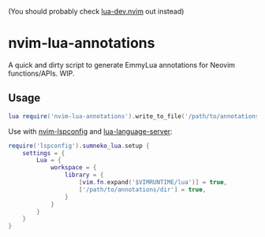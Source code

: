 (You should probably check [lua-dev.nvim](https://github.com/folke/lua-dev.nvim) out instead)

# nvim-lua-annotations

A quick and dirty script to generate EmmyLua annotations for Neovim functions/APIs. WIP.

## Usage

```lua
lua require('nvim-lua-annotations').write_to_file('/path/to/annotations/dir/file.lua')
```

Use with [nvim-lspconfig](https://github.com/neovim/nvim-lspconfig) and [lua-language-server](https://github.com/sumneko/lua-language-server):

```lua
require('lspconfig').sumneko_lua.setup {
    settings = {
        Lua = {
            workspace = {
                library = {
                    [vim.fn.expand('$VIMRUNTIME/lua')] = true,
                    ['/path/to/annotations/dir'] = true,
                }
            }
        }
    }
}
```
